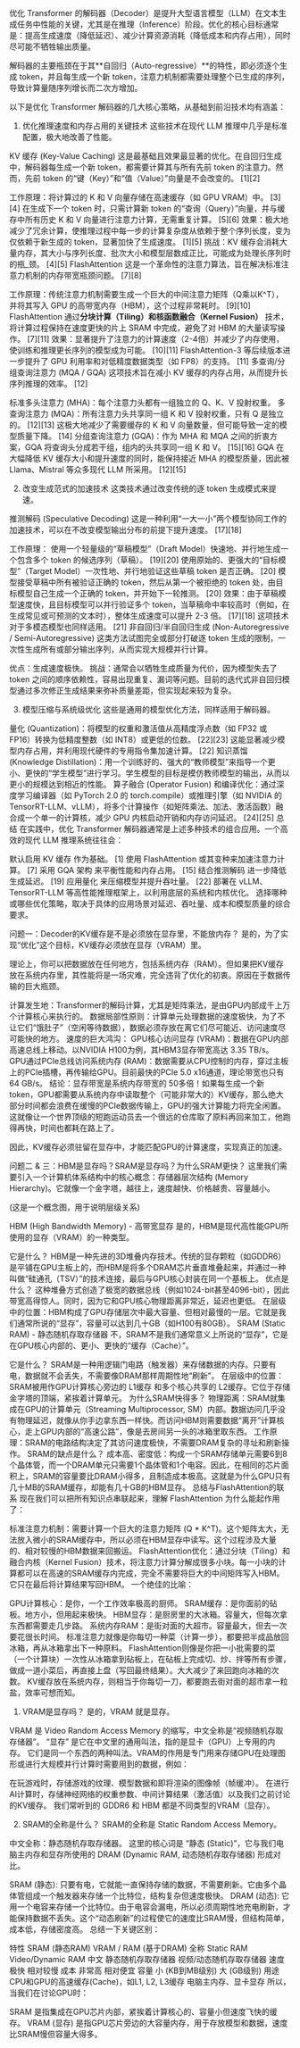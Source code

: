 优化 Transformer
的解码器（Decoder）是提升大型语言模型（LLM）在文本生成任务中性能的关键，尤其是在推理（Inference）阶段。优化的核心目标通常是：提高生成速度（降低延迟）、减少计算资源消耗（降低成本和内存占用），同时尽可能不牺牲输出质量。

解码器的主要瓶颈在于其**自回归（Auto-regressive）**的特性，即必须逐个生成 token，并且每生成一个新
token，注意力机制都需要处理整个已生成的序列，导致计算量随序列增长而二次方增加。

以下是优化 Transformer 解码器的几大核心策略，从基础到前沿技术均有涵盖：

1. 优化推理速度和内存占用的关键技术
   这些技术在现代 LLM 推理中几乎是标准配置，极大地改善了性能。

KV 缓存 (Key-Value Caching)
这是最基础且效果最显著的优化。在自回归生成中，解码器每生成一个新 token，都需要计算其与所有先前 token 的注意力。然而，先前
token 的“键（Key）”和“值（Value）”向量是不会改变的。 [1][2]

工作原理：将计算过的 K 和 V 向量存储在高速缓存（如 GPU VRAM）中。 [3][4] 在生成下一个 token 时，只需计算新 token
的“查询（Query）”向量，并与缓存中所有历史 K 和 V 向量进行注意力计算，无需重复计算。 [5][6]
效果：极大地减少了冗余计算，使推理过程中每一步的计算复杂度从依赖于整个序列长度，变为仅依赖于新生成的
token，显著加快了生成速度。 [1][5]
挑战：KV 缓存会消耗大量内存，其大小与序列长度、批次大小和模型层数成正比，可能成为处理长序列时的瓶_颈。 [4][5]
FlashAttention
这是一个革命性的注意力算法，旨在解决标准注意力机制的内存带宽瓶颈问题。 [7][8]

工作原理：传统注意力机制需要生成一个巨大的中间注意力矩阵（Q乘以K^T），并将其写入 GPU
的高带宽内存（HBM），这个过程非常耗时。 [9][10] FlashAttention 通过**分块计算（Tiling）和核函数融合（Kernel Fusion）**
技术，将计算过程保持在速度更快的片上 SRAM 中完成，避免了对 HBM 的大量读写操作。 [7][11]
效果：显著提升了注意力的计算速度（2-4倍）并减少了内存使用，使训练和推理更长序列的模型成为可能。 [10][11] FlashAttention-3
等后续版本进一步提升了 GPU 利用率和对低精度数据类型（如 FP8）的支持。 [11]
多查询/分组查询注意力 (MQA / GQA)
这项技术旨在减小 KV 缓存的内存占用，从而提升长序列推理的效率。 [12]

标准多头注意力 (MHA)：每个注意力头都有一组独立的 Q、K、V 投射权重。
多查询注意力 (MQA)：所有注意力头共享同一组 K 和 V 投射权重，只有 Q 是独立的。 [12][13] 这极大地减少了需要缓存的 K 和 V
向量数量，但可能导致一定的模型质量下降。 [14]
分组查询注意力 (GQA)：作为 MHA 和 MQA 之间的折衷方案，GQA 将查询头分成若干组，组内的头共享同一组 K 和 V。 [15][16] GQA 在大幅降低
KV 缓存大小和提升速度的同时，能保持接近 MHA 的模型质量，因此被 Llama、Mistral 等众多现代 LLM 所采用。 [12][15]

2. 改变生成范式的加速技术
   这类技术通过改变传统的逐 token 生成模式来提速。

推测解码 (Speculative Decoding)
这是一种利用“一大一小”两个模型协同工作的加速技术，可以在不改变模型输出分布的前提下提升速度。 [17][18]

工作原理：
使用一个轻量级的“草稿模型”（Draft Model）快速地、并行地生成一个包含多个 token 的候选序列（草稿）。 [19][20]
使用原始的、更强大的“目标模型”（Target Model）一次性地、并行地验证这些草稿 token 是否正确。 [20]
模型接受草稿中所有被验证正确的 token，然后从第一个被拒绝的 token 处，由目标模型自己生成一个正确的
token，并开始下一轮推测。 [20]
效果：由于草稿模型速度快，且目标模型可以并行验证多个 token，当草稿命中率较高时（例如，在生成常见或可预测的文本时），整体生成速度可以提升
2-3 倍。 [17][18] 这项技术对于多模态模型也同样适用。 [21]
非自回归/半自回归生成 (Non-Autoregressive / Semi-Autoregressive)
这类方法试图完全或部分打破逐 token 生成的限制，一次性生成所有或部分输出序列，从而实现大规模并行计算。

优点：生成速度极快。
挑战：通常会以牺牲生成质量为代价，因为模型失去了 token 之间的顺序依赖性，容易出现重复、漏词等问题。目前的迭代式非自回归模型通过多次修正生成结果来弥补质量差距，但实现起来较为复杂。

3. 模型压缩与系统级优化
   这些是通用的模型优化方法，同样适用于解码器。

量化 (Quantization)：将模型的权重和激活值从高精度浮点数（如 FP32 或 FP16）转换为低精度整数（如 INT8）或更低的位数。 [22][23]
这能显著减少模型内存占用，并利用现代硬件的专用指令集加速计算。 [22]
知识蒸馏 (Knowledge Distillation)：用一个训练好的、强大的“教师模型”来指导一个更小、更快的“学生模型”进行学习。学生模型的目标是模仿教师模型的输出，从而以更小的规模达到相近的性能。
算子融合 (Operator Fusion) 和编译优化：通过深度学习编译器（如 PyTorch 2.0 的 torch.compile）或推理引擎（如 NVIDIA 的
TensorRT-LLM、vLLM），将多个计算操作（如矩阵乘法、加法、激活函数）融合成一个单一的计算核，减少 GPU
内核启动开销和内存访问延迟。 [24][25]
总结
在实践中，优化 Transformer 解码器通常是上述多种技术的组合应用。一个高效的现代 LLM 推理系统往往会：

默认启用 KV 缓存 作为基础。 [1]
使用 FlashAttention 或其变种来加速注意力计算。 [7]
采用 GQA 架构 来平衡性能和内存占用。 [15]
结合推测解码 进一步降低生成延迟。 [19]
应用量化 来压缩模型并提升吞吐量。 [22]
部署在 vLLM、TensorRT-LLM 等高性能推理框架上，以利用底层的系统和内核优化。
选择哪种或哪些优化策略，取决于具体的应用场景对延迟、吞吐量、成本和模型质量的综合要求。

问题一：Decoder的KV缓存是不是必须放在显存里，不能放内存？
是的，为了实现“优化”这个目标，KV缓存必须放在显存（VRAM）里。

理论上，你可以把数据放在任何地方，包括系统内存（RAM）。但如果把KV缓存放在系统内存里，其性能将是一场灾难，完全违背了优化的初衷。原因在于数据传输的巨大瓶颈。

计算发生地：Transformer的解码计算，尤其是矩阵乘法，是由GPU内部成千上万个计算核心来执行的。
数据局部性原则：计算单元处理数据的速度极快，为了不让它们“饿肚子”（空闲等待数据），数据必须存放在离它们尽可能近、访问速度尽可能快的地方。
速度的巨大鸿沟：
GPU核心访问显存 (VRAM)：数据在GPU内部高速总线上移动。以NVIDIA H100为例，其HBM3显存带宽高达 3.35 TB/s。
GPU通过PCIe总线访问系统内存 (RAM)：数据需要从CPU控制的内存，穿过主板上的PCIe插槽，再传输给GPU。目前最快的PCIe 5.0
x16通道，理论带宽也只有 64 GB/s。
结论：显存带宽是系统内存带宽的
50多倍！如果每生成一个新token，GPU都需要从系统内存中读取整个（可能非常大的）KV缓存，那么绝大部分时间都会浪费在缓慢的PCIe数据传输上，GPU的强大计算能力将完全闲置。这就像让一个世界顶级的短跑运动员去一个很远的仓库取了原料再回来加工，他跑得再快，时间也都耗在路上了。

因此，KV缓存必须驻留在显存中，才能匹配GPU的计算速度，实现真正的加速。

问题二 & 三：HBM是显存吗？SRAM是显存吗？为什么SRAM更快？
这里我们需要引入一个计算机体系结构中的核心概念：存储器层次结构 (Memory Hierarchy)。它就像一个金字塔，越往上，速度越快、价格越贵、容量越小。

(这是一个概念图，用于说明层级关系)

HBM (High Bandwidth Memory) - 高带宽显存
是的，HBM是现代高性能GPU所使用的显存（VRAM）的一种类型。

它是什么？ HBM是一种先进的3D堆叠内存技术。传统的显存颗粒（如GDDR6）是平铺在GPU主板上的，而HBM是将多个DRAM芯片垂直堆叠起来，并通过一种叫做“硅通孔（TSV）”的技术连接，最后与GPU核心封装在同一个基板上。
优点是什么？ 这种堆叠方式创造了极宽的数据总线（例如1024-bit甚至4096-bit），因此带宽高得惊人。同时，因为它和GPU核心物理距离非常近，延迟也更低。
在层级中的位置：HBM构成了GPU存储层次中最大容量、但相对最慢的一层。它就是我们通常所说的“显存”，容量可以达到几十GB（如H100有80GB）。
SRAM (Static RAM) - 静态随机存取存储器
不，SRAM不是我们通常意义上所说的“显存”，它是在GPU核心内部的、更小、更快的“缓存（Cache）”。

它是什么？ SRAM是一种用逻辑门电路（触发器）来存储数据的内存。只要有电，数据就不会丢失，不需要像DRAM那样周期性地“刷新”。
在层级中的位置：SRAM被用作GPU计算核心旁边的 L1缓存 和多个核心共享的 L2缓存。它位于存储金字塔的顶端，紧挨着计算单元。
为什么SRAM快得多？
物理距离：SRAM就集成在GPU的计算单元（Streaming Multiprocessor,
SM）内部。数据访问几乎没有物理延迟，就像从你手边拿东西一样快。而访问HBM则需要数据“离开”计算核心，走上GPU内部的“高速公路”，像是去房间另一头的冰箱里取东西。
工作原理：SRAM的电路结构决定了其访问速度极快，不需要DRAM复杂的寻址和刷新操作。
SRAM的缺点是什么？
成本高、密度低：构成一个SRAM存储单元需要6到8个晶体管，而一个DRAM单元只需要1个晶体管和1个电容。因此，在相同的芯片面积上，SRAM的容量要比DRAM小得多，且制造成本极高。这就是为什么GPU只有几十MB的SRAM缓存，却能有几十GB的HBM显存。
总结与FlashAttention的联系
现在我们可以把所有知识点串联起来，理解 FlashAttention 为什么能起作用了：

标准注意力机制：需要计算一个巨大的注意力矩阵 (Q * K^T)。这个矩阵太大，无法放入微小的SRAM缓存中，所以必须在HBM显存中读写。这个过程涉及大量的、相对较慢的HBM数据来回搬运。
FlashAttention优化：通过分块（Tiling）和融合内核（Kernel
Fusion）技术，将注意力计算分解成很多小块。每一小块的计算都可以在高速的SRAM缓存内完成，完全不需要将巨大的中间矩阵写入HBM。它只在最后将计算结果写回HBM。
一个绝佳的比喻：

GPU计算核心：是你，一个工作效率极高的厨师。
SRAM缓存：是你面前的砧板。地方小，但用起来极快。
HBM显存：是厨房里的大冰箱。容量大，但每次拿东西都需要走几步路。
系统内存RAM：是街对面的大超市。容量最大，但去一次要花很长时间。
标准注意力就像是你每切一种菜（计算一步），都要把半成品放回冰箱，再从冰箱拿出下一种原料。
FlashAttention则像是你把一小批需要的菜（一个计算块）一次性从冰箱拿到砧板上，在砧板上完成切、炒、拌等所有步骤，做成一道小菜后，再直接上盘（写回最终结果）。大大减少了来回跑向冰箱的次数。
KV缓存放在系统内存，则相当于你每切一刀，都要跑去街对面的超市拿一粒盐，效率可想而知。

1. VRAM是显存吗？
   是的，VRAM 就是显存。

VRAM 是 Video Random Access Memory 的缩写，中文全称是“视频随机存取存储器”。
“显存” 是它在中文里的通用叫法，指的是显卡（GPU）上专用的内存。
它们是同一个东西的两种叫法。VRAM的作用是专门用来存储GPU在处理图形或进行大规模并行计算时需要用到的数据，例如：

在玩游戏时，存储游戏的纹理、模型数据和即将渲染的图像帧（帧缓冲）。
在进行AI计算时，存储神经网络的权重参数、中间计算结果（激活值）以及我们之前讨论的KV缓存。
我们常听到的 GDDR6 和 HBM 都是不同类型的VRAM（显存）。

2. SRAM的全称是什么？
   SRAM的全称是 Static Random Access Memory。

中文全称：静态随机存取存储器。
这里的核心词是 “静态 (Static)”，它与我们电脑主内存和显存所使用的 DRAM (Dynamic RAM, 动态随机存取存储器) 形成对比。

SRAM (静态): 只要有电，它就能一直保持存储的数据，不需要刷新。它由多个晶体管组成一个触发器来存储一个比特位，结构复杂但速度极快。
DRAM (动态): 它用一个电容来存储一个比特位。由于电容会漏电，所以必须周期性地充电刷新，才能保持数据不丢失。这个“动态刷新”的过程使它的速度比SRAM慢，但结构简单，成本低，存储密度高。
总结一下关键区别：

特性 SRAM (静态RAM)    VRAM / RAM (基于DRAM)
全称 Static RAM Video/Dynamic RAM
中文 静态随机存取存储器 视频/动态随机存取存储器
速度 极快 相对较慢
成本 非常高 相对便宜
容量 小 (KB到MB级别)    大 (GB级别)
用途 CPU和GPU的高速缓存(Cache)，如L1, L2, L3缓存 电脑主内存、显卡显存
所以，当我们在讨论GPU时：

SRAM 是指集成在GPU芯片内部，紧挨着计算核心的、容量小但速度飞快的缓存。
VRAM (显存) 是指GPU芯片旁边的大容量内存，用于存放模型和数据，速度比SRAM慢但容量大得多。